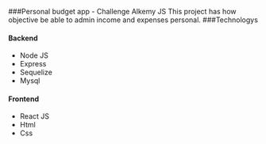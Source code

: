 ###Personal budget app - Challenge Alkemy JS
This project has how objective be able to admin income and expenses personal.
###Technologys
#### Backend
- Node JS 
- Express
- Sequelize
- Mysql
#### Frontend
- React JS
- Html
- Css
